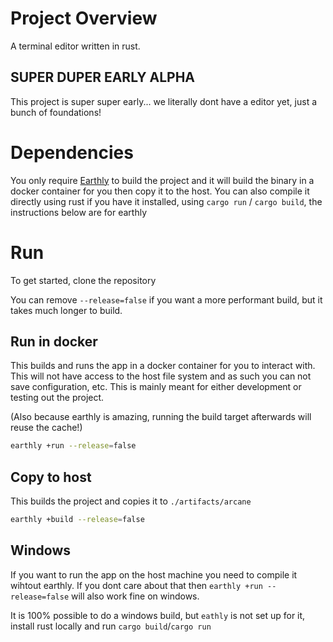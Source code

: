 # Project Overview
A terminal editor written in rust.

## SUPER DUPER EARLY ALPHA
This project is super super early... we literally dont have a editor yet, just a bunch of foundations!

# Dependencies
You only require [Earthly](https://earthly.dev/get-earthly) to build the project and it will build the binary in a docker container for you then copy it to the host. You can also compile it directly using rust if you have it installed, using `cargo run` / `cargo build`, the instructions below are for earthly

# Run
To get started, clone the repository

You can remove `--release=false` if you want a more performant build, but it takes much longer to build.


## Run in docker
This builds and runs the app in a docker container for you to interact with.
This will not have access to the host file system and as such you can not save configuration, etc. This is mainly meant for either development or testing out the project.

(Also because earthly is amazing, running the build target afterwards will reuse the cache!)
```bash
earthly +run --release=false
```

## Copy to host
This builds the project and copies it to `./artifacts/arcane`
```bash
earthly +build --release=false
```

## Windows
If you want to run the app on the host machine you need to compile it wihtout earthly. If you dont care about that then `earthly +run --release=false` will also work fine on windows.

It is 100% possible to do a windows build, but `eathly` is not set up for it, install rust locally and run `cargo build`/`cargo run`
